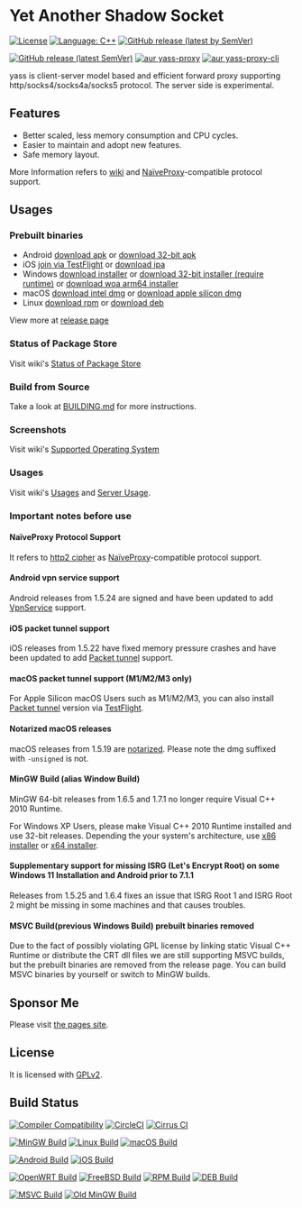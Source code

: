 # Yet Another Shadow Socket

[![License](https://img.shields.io/github/license/Chilledheart/yass)][license-link]
[![Language: C++](https://img.shields.io/github/languages/top/Chilledheart/yass.svg)](https://github.com/Chilledheart/yass/search?l=cpp)
[![GitHub release (latest by SemVer)](https://img.shields.io/github/downloads/Chilledheart/yass/latest/total)](https://github.com/Chilledheart/yass/releases/latest)

[![GitHub release (latest SemVer)](https://img.shields.io/github/v/release/Chilledheart/yass)](https://github.com/Chilledheart/yass/releases)
[![aur yass-proxy](https://img.shields.io/aur/version/yass-proxy)](https://aur.archlinux.org/packages/yass-proxy)
[![aur yass-proxy-cli](https://img.shields.io/aur/version/yass-proxy-cli)](https://aur.archlinux.org/packages/yass-proxy-cli)

yass is client-server model based and efficient forward proxy
supporting http/socks4/socks4a/socks5 protocol. The server side is experimental.

## Features

- Better scaled, less memory consumption and CPU cycles.
- Easier to maintain and adopt new features.
- Safe memory layout.

More Information refers to [wiki](https://github.com/Chilledheart/yass/wiki) and [NaïveProxy][naiveproxy]-compatible protocol support.

## Usages

### Prebuilt binaries
- Android [download apk](https://github.com/Chilledheart/yass/releases/download/1.8.3/yass-android-release-arm64-1.8.3.apk) or [download 32-bit apk](https://github.com/Chilledheart/yass/releases/download/1.8.3/yass-android-release-arm-1.8.3.apk)
- iOS [join via TestFlight](https://testflight.apple.com/join/6AkiEq09) or [download ipa](https://github.com/Chilledheart/yass/releases/download/1.8.3/yass-ios-release-arm64-1.8.3.ipa)
- Windows [download installer](https://github.com/Chilledheart/yass/releases/download/1.8.3/yass-mingw-winxp-release-x86_64-1.8.3-system-installer.exe) or [download 32-bit installer (require runtime)](https://github.com/Chilledheart/yass/releases/download/1.8.3/yass-mingw-winxp-release-i686-1.8.3-system-installer.exe) or [download woa arm64 installer](https://github.com/Chilledheart/yass/releases/download/1.8.3/yass-mingw-release-aarch64-1.8.3-system-installer.exe)
- macOS [download intel dmg](https://github.com/Chilledheart/yass/releases/download/1.8.3/yass-macos-release-x64-1.8.3.dmg) or [download apple silicon dmg](https://github.com/Chilledheart/yass/releases/download/1.8.3/yass-macos-release-arm64-1.8.3.dmg)
- Linux [download rpm](https://github.com/Chilledheart/yass/releases/download/1.8.3/yass.el7.x86_64.1.8.3-0.rpm) or [download deb](https://github.com/Chilledheart/yass/releases/download/1.8.3/yass-client-ubuntu-16.04-xenial_amd64.1.8.3.deb)

View more at [release page](https://github.com/Chilledheart/yass/releases/tag/1.8.3)

### Status of Package Store
Visit wiki's [Status of Package Store](https://github.com/Chilledheart/yass/wiki/Status-of-Package-Store)

### Build from Source
Take a look at [BUILDING.md] for more instructions.

### Screenshots
Visit wiki's [Supported Operating System](https://github.com/Chilledheart/yass/wiki/Supported-Operating-System)

### Usages
Visit wiki's [Usages](https://github.com/Chilledheart/yass/wiki/Usage) and [Server Usage](https://github.com/Chilledheart/yass/wiki/Usage:-server-setup).

### Important notes before use

#### NaïveProxy Protocol Support
It refers to [http2 cipher](https://github.com/Chilledheart/yass/wiki/Supported-Operating-System#screenshot-on-na%C3%AFveproxy-support) as [NaïveProxy][naiveproxy]-compatible protocol support.
#### Android vpn service support
Android releases from 1.5.24 are signed and have been updated to add [VpnService](https://developer.android.com/reference/android/net/VpnService) support.
#### iOS packet tunnel support
iOS releases from 1.5.22 have fixed memory pressure crashes and have been updated to add [Packet tunnel](https://developer.apple.com/documentation/networkextension/packet_tunnel_provider?language=objc) support.
#### macOS packet tunnel support (M1/M2/M3 only)
For Apple Silicon macOS Users such as M1/M2/M3, you can also install [Packet tunnel](https://developer.apple.com/documentation/networkextension/packet_tunnel_provider?language=objc) version via [TestFlight](https://testflight.apple.com/join/6AkiEq09).
#### Notarized macOS releases
macOS releases from 1.5.19 are [notarized](https://developer.apple.com/documentation/security/notarizing_macos_software_before_distribution). Please note the dmg suffixed with `-unsigned` is not.
#### MinGW Build (alias Window Build)
MinGW 64-bit releases from 1.6.5 and 1.7.1 no longer require Visual C++ 2010 Runtime.

For Windows XP Users, please make Visual C++ 2010 Runtime installed and use 32-bit releases.
Depending the your system's architecture, use [x86 installer][vs2010_x86] or [x64 installer][vs2010_x64].
#### Supplementary support for missing ISRG (Let's Encrypt Root) on some Windows 11 Installation and Android prior to 7.1.1
Releases from 1.5.25 and 1.6.4 fixes an issue that ISRG Root 1 and ISRG Root 2 might be missing in some machines and that causes troubles.
#### MSVC Build(previous Windows Build) prebuilt binaries removed
Due to the fact of possibly violating GPL license by linking static Visual C++ Runtime or distribute the CRT dll files
we are still supporting MSVC builds, but the prebuilt binaries are removed from the release page.
You can build MSVC binaries by yourself or switch to MinGW builds.

## Sponsor Me
Please visit [the pages site](https://letshack.info).

## License
It is licensed with [GPLv2][license-link].

## Build Status

[![Compiler Compatibility](https://github.com/Chilledheart/yass/actions/workflows/compiler.yml/badge.svg)](https://github.com/Chilledheart/yass/actions/workflows/compiler.yml)
[![CircleCI](https://img.shields.io/circleci/build/github/Chilledheart/yass/develop?logo=circleci&&label=Sanitizers%20and%20Ubuntu%20arm)](https://circleci.com/gh/Chilledheart/yass/?branch=develop)
[![Cirrus CI](https://img.shields.io/cirrus/github/Chilledheart/yass/develop?logo=cirrusci&&label=FreeBSD%20and%20macOS)](https://cirrus-ci.com/github/Chilledheart/yass/develop)

[![MinGW Build](https://github.com/Chilledheart/yass/actions/workflows/releases-mingw-new.yml/badge.svg)](https://github.com/Chilledheart/yass/actions/workflows/releases-mingw-new.yml)
[![Linux Build](https://github.com/Chilledheart/yass/actions/workflows/releases-linux-binary.yml/badge.svg)](https://github.com/Chilledheart/yass/actions/workflows/releases-linux-binary.yml)
[![macOS Build](https://github.com/Chilledheart/yass/actions/workflows/releases-macos.yml/badge.svg)](https://github.com/Chilledheart/yass/actions/workflows/releases-macos.yml)

[![Android Build](https://github.com/Chilledheart/yass/actions/workflows/releases-android-binary.yml/badge.svg)](https://github.com/Chilledheart/yass/actions/workflows/releases-android-binary.yml)
[![iOS Build](https://github.com/Chilledheart/yass/actions/workflows/releases-ios.yml/badge.svg)](https://github.com/Chilledheart/yass/actions/workflows/releases-ios.yml)

[![OpenWRT Build](https://github.com/Chilledheart/yass/actions/workflows/releases-openwrt-binary.yml/badge.svg)](https://github.com/Chilledheart/yass/actions/workflows/releases-openwrt-binary.yml)
[![FreeBSD Build](https://github.com/Chilledheart/yass/actions/workflows/releases-freebsd-binary.yml/badge.svg)](https://github.com/Chilledheart/yass/actions/workflows/releases-freebsd-binary.yml)
[![RPM Build](https://github.com/Chilledheart/yass/actions/workflows/releases-rpm.yml/badge.svg)](https://github.com/Chilledheart/yass/actions/workflows/releases-rpm.yml)
[![DEB Build](https://github.com/Chilledheart/yass/actions/workflows/releases-deb.yml/badge.svg)](https://github.com/Chilledheart/yass/actions/workflows/releases-deb.yml)

[![MSVC Build](https://github.com/Chilledheart/yass/actions/workflows/releases-windows.yml/badge.svg)](https://github.com/Chilledheart/yass/actions/workflows/releases-windows.yml)
[![Old MinGW Build](https://github.com/Chilledheart/yass/actions/workflows/releases-mingw.yml/badge.svg)](https://github.com/Chilledheart/yass/actions/workflows/releases-mingw.yml)

[license-link]: LICENSE
[naiveproxy]: https://github.com/klzgrad/naiveproxy
[HTTP2]: https://datatracker.ietf.org/doc/html/rfc9113
[vs2010_x64]: https://download.microsoft.com/download/1/6/5/165255E7-1014-4D0A-B094-B6A430A6BFFC/vcredist_x64.exe
[vs2010_x86]: https://download.microsoft.com/download/1/6/5/165255E7-1014-4D0A-B094-B6A430A6BFFC/vcredist_x86.exe
[BUILDING.md]: BUILDING.md
